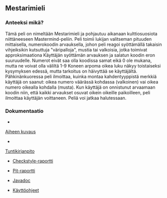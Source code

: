 ## Mestarimieli

### Anteeksi mikä?

Tämä peli on nimeltään Mestarimieli ja pohjautuu aikanaan kulttiosuosiota niittäneeseen Mastermind-peliin. Peli toimii lukijan valitseman pituuden mittaisella, numerokoodin arvauksella, johon peli reagoi syöttämällä takaisin vihjeiksikin kutsuttuja "väripalloja", mustia tai valkoisia, jotka toimivat approksimaationa Käyttäjän syöttämän arvauksen ja salatun koodin eron suuruudelle. Numerot eivät saa olla koodissa samat eikä 0 ole mukana, mutta ne voivat olla väliltä 1-9  Koneen arpoma oikea luku näkyy toistaiseksi kysymyksen edessä, mutta tarkoitus on häivyttää se käyttäjältä. Pähkinänkuoressa peli ilmoittaa, kuinka montaa kahdentyyppistä merkkiä käyttäjä on saanut: oikea numero väärässä kohdassa (valkoinen) vai oikea numero oikealla kohdalla (musta). Kun käyttäjä on onnistunut arvaamaan koodin niin, että kaikki arvaukset osuvat oikein oikeille paikoilleen, peli ilmoittaa käyttäjän voittaneen. Peliä voi jatkaa halutessaan. 

### Dokumentaatio

- <a href="https://github.com/xtabentun/Mestarimieli/blob/master/dokumentaatio/aiheenKuvausJaRakenne.md" title="Title">
Aiheen kuvaus</a>

- <a href="https://github.com/xtabentun/Mestarimieli/blob/master/dokumentaatio/tuntikirjanpito.md" title="Title">
Tuntikirjanpito</a>

- <a href="https://htmlpreview.github.io/?https://github.com/xtabentun/Mestarimieli/blob/master/dokumentaatio/site/checkstyle.html
" title="Title">
Checkstyle-raportti</a> 

- <a href="https://htmlpreview.github.io/?https://github.com/xtabentun/Mestarimieli/blob/master/dokumentaatio/pit/201701112000/index.html
" title="Title">
Pit-raportti</a> 

- <a href="https://htmlpreview.github.io/?https://github.com/xtabentun/Mestarimieli/blob/master/mestariMieli/target/site/apidocs/index.html
" title="Title">
Javadoc</a> 

- <a href="https://github.com/xtabentun/Mestarimieli/blob/master/dokumentaatio/kaeyttoeohjeet.md
" title="Title">
Käyttöohjeet</a>
